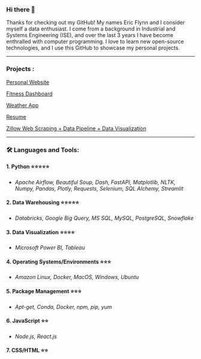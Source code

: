 ### Hi there 👋
Thanks for checking out my GitHub! My names Eric Flynn and I consider myself a data enthusiast. I come from a background in Industrial and Systems Engineering (ISE), and over the last 3 years I have become enthralled with computer programming. I love to learn new open-source technologies, and I use this GitHub to showcase my personal projects. 

---

### Projects :

[Personal Website](https://ericjflynn.com/)

[Fitness Dashboard](https://github.com/ericfflynn/health-app/blob/main/README.md)

[Weather App](https://github.com/ericfflynn/weather-app)

[Resume](https://github.com/ericfflynn/resume/blob/main/eric-flynn-resume.pdf)

[Zillow Web Scraping + Data Pipeline + Data Visualization](https://github.com/ericfflynn/zillow-web-scraping/blob/main/notebook.ipynb)

---

### :hammer_and_wrench: Languages and Tools:
#### 1. Python ⭐⭐⭐⭐⭐
  - *Apache Airflow, Beautiful Soup, Dash, FastAPI, Matplotlib, NLTK, Numpy, Pandas, Plotly, Requests, Selenium, SQL Alchemy, Streamlit*   

#### 2. Data Warehousing ⭐⭐⭐⭐⭐
  - *Databricks, Google Big Query, MS SQL, MySQL, PostgreSQL, Snowflake*

#### 3. Data Visualization ⭐⭐⭐⭐
  - *Microsoft Power BI, Tableau*
   
#### 4. Operating Systems/Environments ⭐⭐⭐
  - *Amazon Linux, Docker, MacOS, Windows, Ubuntu*
  
#### 5. Package Management ⭐⭐⭐
  - *Apt-get, Conda, Docker, npm, pip, yum*

#### 6. JavaScript ⭐⭐
  - *Node.js, React.js*
  
#### 7. CSS/HTML ⭐⭐

